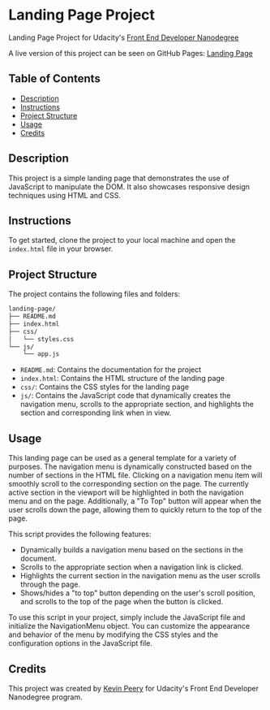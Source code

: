 # Landing Page Project

Landing Page Project for Udacity's [Front End Developer Nanodegree](https://www.udacity.com/course/front-end-web-developer-nanodegree--nd0011)

A live version of this project can be seen on GitHub Pages: [Landing Page](https://kevinptx.github.io/landing-page/)

## Table of Contents

* [Description](#description)
* [Instructions](#instructions)
* [Project Structure](#project-structure)
* [Usage](#usage)
* [Credits](#credits)

## Description

This project is a simple landing page that demonstrates the use of JavaScript to manipulate the DOM. It also showcases responsive design techniques using HTML and CSS.

## Instructions

To get started, clone the project to your local machine and open the `index.html` file in your browser.

## Project Structure

The project contains the following files and folders:

```bash
landing-page/
├── README.md
├── index.html
├── css/
│   └── styles.css
└── js/
    └── app.js
```

- `README.md`: Contains the documentation for the project
- `index.html`: Contains the HTML structure of the landing page
- `css/`: Contains the CSS styles for the landing page
- `js/`: Contains the JavaScript code that dynamically creates the navigation menu, scrolls to the appropriate section, and highlights the section and corresponding link when in view.

## Usage

This landing page can be used as a general template for a variety of purposes. 
The navigation menu is dynamically constructed based on the number of sections in the HTML file. Clicking on a navigation menu item will smoothly scroll to the corresponding section on the page. The currently active section in the viewport will be highlighted in both the navigation menu and on the page. Additionally, a "To Top" button will appear when the user scrolls down the page, allowing them to quickly return to the top of the page. 

This script provides the following features:

- Dynamically builds a navigation menu based on the sections in the document.
- Scrolls to the appropriate section when a navigation link is clicked.
- Highlights the current section in the navigation menu as the user scrolls through the page.
- Shows/hides a "to top" button depending on the user's scroll position, and scrolls to the top of the page when the button is clicked.

To use this script in your project, simply include the JavaScript file and initialize the NavigationMenu object. You can customize the appearance and behavior of the menu by modifying the CSS styles and the configuration options in the JavaScript file.

## Credits

This project was created by [Kevin Peery](https://www.linkedin.com/in/kevin-peery/) for Udacity's Front End Developer Nanodegree program. 
